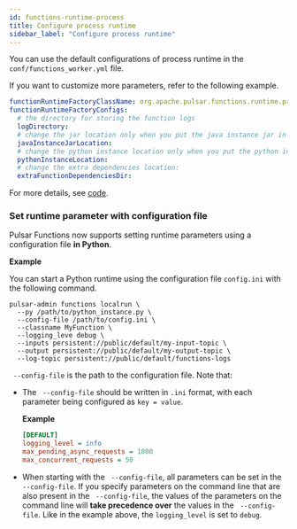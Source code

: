 ```yaml
---
id: functions-runtime-process
title: Configure process runtime
sidebar_label: "Configure process runtime"
---
```


You can use the default configurations of process runtime in the `conf/functions_worker.yml` file.

If you want to customize more parameters, refer to the following example.

```yaml
functionRuntimeFactoryClassName: org.apache.pulsar.functions.runtime.process.ProcessRuntimeFactory
functionRuntimeFactoryConfigs:
  # the directory for storing the function logs
  logDirectory:
  # change the jar location only when you put the java instance jar in a different location
  javaInstanceJarLocation:
  # change the python instance location only when you put the python instance jar in a different location
  pythonInstanceLocation:
  # change the extra dependencies location:
  extraFunctionDependenciesDir:
```

For more details, see [code](https://github.com/apache/pulsar/blob/master/pulsar-functions/runtime/src/main/java/org/apache/pulsar/functions/runtime/process/ProcessRuntimeFactoryConfig.java).

### Set runtime parameter with configuration file

Pulsar Functions now supports setting runtime parameters using a configuration file **in Python**. 

**Example**

You can start a Python runtime using the configuration file `config.ini` with the following command.

```shell
pulsar-admin functions localrun \
  --py /path/to/python_instance.py \
  --config-file /path/to/config.ini \
  --classname MyFunction \
  --logging_leve debug \
  --inputs persistent://public/default/my-input-topic \
  --output persistent://public/default/my-output-topic \
  --log-topic persistent://public/default/functions-logs
```

` --config-file` is the path to the configuration file. Note that:

- The ` --config-file` should be written in `.ini` format, with each parameter being configured as `key = value`. 

    **Example**

    ```ini
    [DEFAULT]
    logging_level = info
    max_pending_async_requests = 1000
    max_concurrent_requests = 50
    ```

- When starting with the ` --config-file`, all parameters can be set in the ` --config-file`. If you specify parameters on the command line that are also present in the ` --config-file`, the values of the parameters on the command line will **take precedence over** the values in the ` --config-file`. Like in the example above, the `logging_level` is set to `debug`.